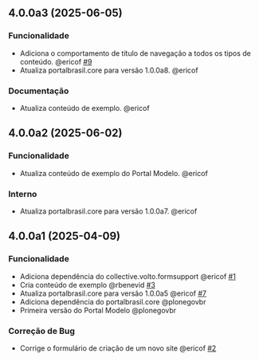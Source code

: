 ## 4.0.0a3 (2025-06-05)


### Funcionalidade

- Adiciona o comportamento de título de navegação a todos os tipos de conteúdo. @ericof [#9](https://github.com/portal-br/legislativo/issues/9)
- Atualiza portalbrasil.core para versão 1.0.0a8. @ericof 


### Documentação

- Atualiza conteúdo de exemplo. @ericof 

## 4.0.0a2 (2025-06-02)


### Funcionalidade

- Atualiza conteúdo de exemplo do Portal Modelo. @ericof 


### Interno

- Atualiza portalbrasil.core para versão 1.0.0a7. @ericof 

## 4.0.0a1 (2025-04-09)


### Funcionalidade

- Adiciona dependência do collective.volto.formsupport @ericof [#1](https://github.com/portal-br/legislativo/issues/1)
- Cria conteúdo de exemplo @rbenevid [#3](https://github.com/portal-br/legislativo/issues/3)
- Atualiza portalbrasil.core para versão 1.0.0a5 @ericof [#7](https://github.com/portal-br/legislativo/issues/7)
- Adiciona dependência do portalbrasil.core @plonegovbr 
- Primeira versão do Portal Modelo @plonegovbr 


### Correção de Bug

- Corrige o formulário de criação de um novo site @ericof [#2](https://github.com/portal-br/legislativo/issues/2)
